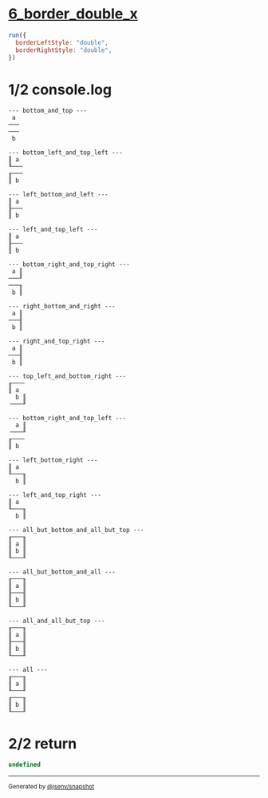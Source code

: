 # [6_border_double_x](../../table_2_cells_same_column.test.mjs#L154)

```js
run({
  borderLeftStyle: "double",
  borderRightStyle: "double",
})
```

# 1/2 console.log

```console
--- bottom_and_top ---
 a 
───
───
 b 

--- bottom_left_and_top_left ---
║ a 
╙───
╓───
║ b 

--- left_bottom_and_left ---
║ a 
╟───
║ b 

--- left_and_top_left ---
║ a 
╟───
║ b 

--- bottom_right_and_top_right ---
 a ║
───╜
───╖
 b ║

--- right_bottom_and_right ---
 a ║
───╢
 b ║

--- right_and_top_right ---
 a ║
───╢
 b ║

--- top_left_and_bottom_right ---
╓───╴
║ a  
  b ║
╶───╜

--- bottom_right_and_top_left ---
  a ║
╶───╜
╓───╴
║ b  

--- left_bottom_right ---
║ a  
╙───╖
  b ║

--- left_and_top_right ---
║ a  
╙───╖
  b ║

--- all_but_bottom_and_all_but_top ---
╓───╖
║ a ║
║ b ║
╙───╜

--- all_but_bottom_and_all ---
╓───╖
║ a ║
╟───╢
║ b ║
╙───╜

--- all_and_all_but_top ---
╓───╖
║ a ║
╟───╢
║ b ║
╙───╜

--- all ---
╓───╖
║ a ║
╙───╜
╓───╖
║ b ║
╙───╜

```

# 2/2 return

```js
undefined
```

---

<sub>
  Generated by <a href="https://github.com/jsenv/core/tree/main/packages/independent/snapshot">@jsenv/snapshot</a>
</sub>
